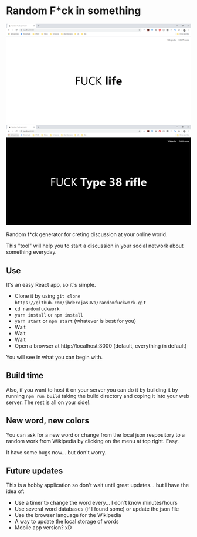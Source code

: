 # Random F*ck in something

![Example of running application in light mode](example.png)
![Example of running application in dark mode](example_dark.png)

Random f*ck generator for creting discussion at your online world.

This "tool" will help you to start a discussion in your social network about something everyday.

## Use

It's an easy React app, so it´s simple.

- Clone it by using `git clone https://github.com/jhderojasUVa/randomfuckwork.git`
- `cd randomfuckwork`
- `yarn install` or `npm install`
- `yarn start` or `npm start` (whatever is best for you)
- Wait
- Wait
- Wait
- Open a browser at http://localhost:3000 (default, everything in default)

You will see in what you can begin with.

## Build time

Also, if you want to host it on your server you can do it by building it by running `npm run build` taking the build directory and coping it into your web server. The rest is all on your side!.

## New word, new colors

You can ask for a new word or change from the local json respository to a random work from Wikipedia by clicking on the menu at top right. Easy.

It have some bugs now... but don't worry.

## Future updates

This is a hobby application so don't wait until great updates... but I have the idea of:

* Use a timer to change the word every... I don't know minutes/hours
* Use several word databases (if I found some) or update the json file
* Use the browser language for the Wikipedia
* A way to update the local storage of words
* Mobile app version? xD